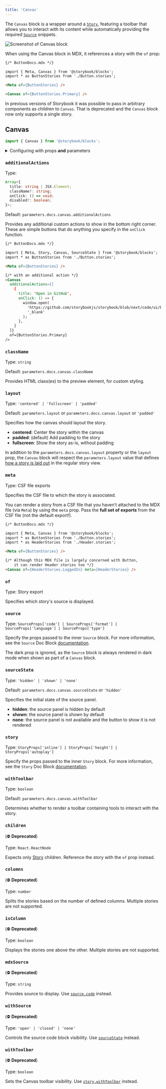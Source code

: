 ```yaml
---
title: 'Canvas'
---
```


<YouTubeCallout id="uAA1JvLcl-w" title="Avoid Documentation Nightmares with Storybook's Canvas Doc Block" params='start=148' />

The `Canvas` block is a wrapper around a [`Story`](./doc-block-story.md), featuring a toolbar that allows you to interact with its content while automatically providing the required [`Source`](./doc-block-source.md) snippets.

![Screenshot of Canvas block](./doc-block-canvas.png)

When using the Canvas block in MDX, it references a story with the `of` prop:

<!-- prettier-ignore-start -->
```md
{/* ButtonDocs.mdx */}

import { Meta, Canvas } from '@storybook/blocks';
import * as ButtonStories from './Button.stories';

<Meta of={ButtonStories} />

<Canvas of={ButtonStories.Primary} />
```
<!-- prettier-ignore-end -->

<Callout variant="info" icon="💡">

In previous versions of Storybook it was possible to pass in arbitrary components as children to `Canvas`. That is deprecated and the `Canvas` block now only supports a single story.

</Callout>

## Canvas

```js
import { Canvas } from '@storybook/blocks';
```

<details>
<summary>Configuring with props <strong>and</strong> parameters</summary>

ℹ️ Like most blocks, the `Canvas` block is configured with props in MDX. Many of those props derive their default value from a corresponding [parameter](../writing-stories/parameters.md) in the block's namespace, `parameters.docs.canvas`.

The following `sourceState` configurations are equivalent:

<!-- prettier-ignore-start -->

<CodeSnippets
  paths={[
    'angular/api-doc-block-canvas-parameter.ts.mdx',
    'web-components/api-doc-block-canvas-parameter.js.mdx',
    'web-components/api-doc-block-canvas-parameter.ts.mdx',
    'common/api-doc-block-canvas-parameter.js.mdx',
    'common/api-doc-block-canvas-parameter.ts.mdx',
  ]}
/>

<!-- prettier-ignore-end -->

<!-- prettier-ignore-start -->
```md
{/* ButtonDocs.mdx */}

<Canvas of={ButtonStories.Basic} sourceState="shown" />
```
<!-- prettier-ignore-end -->

The example above applied the parameter at the [story](../writing-stories/parameters.md#story-parameters) level, but it could also be applied at the [component](../writing-stories/parameters.md#component-parameters) (or meta) level or [project](../writing-stories/parameters.md#global-parameters) level.

</details>

### `additionalActions`

Type:

<!-- prettier-ignore-start -->
```ts
Array<{
  title: string | JSX.Element;
  className?: string;
  onClick: () => void;
  disabled?: boolean;
}>;
```
<!-- prettier-ignore-end -->

Default: `parameters.docs.canvas.additionalActions`

Provides any additional custom actions to show in the bottom right corner. These are simple buttons that do anything you specify in the `onClick` function.

<!-- prettier-ignore-start -->
```md
{/* ButtonDocs.mdx */}

import { Meta, Story, Canvas, SourceState } from '@storybook/blocks';
import * as ButtonStories from './Button.stories';

<Meta of={ButtonStories} />

{/* with an additional action */}
<Canvas
  additionalActions={[
    {
      title: 'Open in GitHub',
      onClick: () => {
        window.open(
          'https://github.com/storybookjs/storybook/blob/next/code/ui/blocks/src/examples/Button.stories.tsx',
          '_blank'
        );
      },
    }
  ]}
  of={ButtonStories.Primary}
/>
```
<!-- prettier-ignore-end -->

### `className`

Type: `string`

Default: `parameters.docs.canvas.className`

Provides HTML class(es) to the preview element, for custom styling.

### `layout`

Type: `'centered' | 'fullscreen' | 'padded'`

Default: `parameters.layout` or `parameters.docs.canvas.layout` or `'padded'`

Specifies how the canvas should layout the story.

- **centered**: Center the story within the canvas
- **padded**: (default) Add padding to the story
- **fullscreen**: Show the story as-is, without padding

In addition to the `parameters.docs.canvas.layout` property or the `layout` prop, the `Canvas` block will respect the `parameters.layout` value that defines [how a story is laid out](../configure/story-layout.md) in the regular story view.

### `meta`

Type: CSF file exports

Specifies the CSF file to which the story is associated.

You can render a story from a CSF file that you haven’t attached to the MDX file (via `Meta`) by using the `meta` prop. Pass the **full set of exports** from the CSF file (not the default export!).

<!-- prettier-ignore-start -->
```md
{/* ButtonDocs.mdx */}

import { Meta, Canvas } from '@storybook/blocks';
import * as ButtonStories from './Button.stories';
import * as HeaderStories from './Header.stories';

<Meta of={ButtonStories} />

{/* Although this MDX file is largely concerned with Button,
    it can render Header stories too */}
<Canvas of={HeaderStories.LoggedIn} meta={HeaderStories} />
```
<!-- prettier-ignore-end -->

### `of`

Type: Story export

Specifies which story's source is displayed.

### `source`

Type: `SourceProps['code'] | SourceProps['format'] | SourceProps['language'] | SourceProps['type']`

Specify the props passed to the inner `Source` block. For more information, see the `Source` Doc Block [documentation](./doc-block-source.md).

<Callout variant="info" icon="💡">

The dark prop is ignored, as the `Source` block is always rendered in dark mode when shown as part of a `Canvas` block.

</Callout>

### `sourceState`

Type: `'hidden' | 'shown' | 'none'`

Default: `parameters.docs.canvas.sourceState` or `'hidden'`

Specifies the initial state of the source panel.

- **hidden**: the source panel is hidden by default
- **shown**: the source panel is shown by default
- **none**: the source panel is not available and the button to show it is not rendered

### `story`

Type: `StoryProps['inline'] | StoryProps['height'] | StoryProps['autoplay']`

Specify the props passed to the inner `Story` block. For more information, see the `Story` Doc Block [documentation](./doc-block-story.md).

### `withToolbar`

Type: `boolean`

Default: `parameters.docs.canvas.withToolbar`

Determines whether to render a toolbar containing tools to interact with the story.

### `children`

(⛔️ **Deprecated**)

Type: `React.ReactNode`

Expects only [Story](./doc-block-story.md) children. Reference the story with the `of` prop instead.

### `columns`

(⛔️ **Deprecated**)

Type: `number`

Splits the stories based on the number of defined columns. Multiple stories are not supported.

### `isColumn`

(⛔️ **Deprecated**)

Type: `boolean`

Displays the stories one above the other. Multiple stories are not supported.

### `mdxSource`

(⛔️ **Deprecated**)

Type: `string`

Provides source to display. Use [`source.code`](#source) instead.

### `withSource`

(⛔️ **Deprecated**)

Type: `'open' | 'closed' | 'none'`

Controls the source code block visibility. Use [`sourceState`](#sourcestate) instead.

### `withToolbar`

(⛔️ **Deprecated**)

Type: `boolean`

Sets the Canvas toolbar visibility. Use [`story.withToolbar`](#story) instead.

